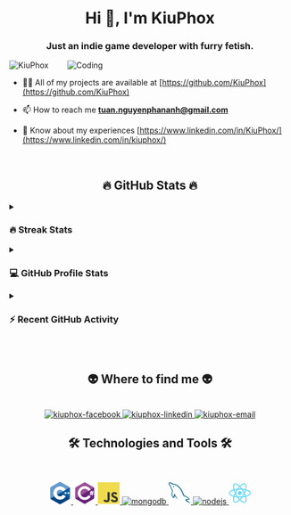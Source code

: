 <h1 align="center">Hi 👋, I'm KiuPhox</h1>
<h3 align="center">Just an indie game developer with furry fetish.</h3>

<img align="right" alt="Coding" width="400" src="https://cdn.dribbble.com/users/1162077/screenshots/3848914/programmer.gif">


<p align="left"> <img src="https://komarev.com/ghpvc/?username=KiuPhox&label=Profile%20views&color=0e75b6&style=flat" alt="KiuPhox" /> </p>


- 👨‍💻 All of my projects are available at [https://github.com/KiuPhox](https://github.com/KiuPhox)

- 📫 How to reach me **tuan.nguyenphananh@gmail.com**

- 📄 Know about my experiences [https://www.linkedin.com/in/KiuPhox/](https://www.linkedin.com/in/kiuphox/)

<br>

<h2 align="center">🔥 GitHub Stats 🔥</h2>

<details><summary><h3> 🔥 Streak Stats</h3></summary>

----	

<p align="center"><img src="https://github-readme-streak-stats.herokuapp.com/?user=KiuPhox&theme=tokyonight_duo" alt="KiuPhox" /></p>

</details>

<details><summary><h3>💻 GitHub Profile Stats</h3></summary>

----

<p align="center">
    <a href="https://github.com/anuraghazra/github-readme-stats">
	    <img alt="KiuPhox's Github Stats" src="https://github-readme-stats.vercel.app/api?username=KiuPhox&show_icons=true&count_private=true&locale=en&theme=tokyonight&layout=compact" height="230px"/></a>
	  <img src="https://github-readme-stats.vercel.app/api/top-langs?username=KiuPhox&langs_count=5&show_icons=true&locale=en&theme=tokyonight" alt="KiuPhox" height="230px"/>

<br>
  </details>
  
<details><summary><h3>⚡ Recent GitHub Activity</h3></summary>

----
	
[![](https://github-readme-activity-graph.cyclic.app/graph?username=KiuPhox&theme=github	)](https://github.com/KiuPhox/github-readme-activity-graph)
 
  </details>


<p align="left">
<br>
<h2 align="center">👽 Where to find me 👽</h2>
<br>
<!-- https://icons8.com -->
<div align="center">
  <a href="https://www.facebook.com/kiuphox/" target="blank">
    <img src="https://img.icons8.com/bubbles/100/000000/facebook-new.png" alt="kiuphox-facebook" />
  </a>
  <a href="https://www.linkedin.com/in/kiuphox/" target="blank">
    <img src="https://img.icons8.com/bubbles/100/000000/linkedin.png" alt="kiuphox-linkedin" />
  </a>
  <a href="mailto:tuan.nguyenphananh@gmail.com" target="top">
    <img src="https://img.icons8.com/bubbles/100/000000/apple-mail.png" alt="kiuphox-email" />
  </a>
</div>
</p>

<h3 align="left"><h2 align="center">🛠 Technologies and Tools 🛠</h2>
<br></h3>
<p align="center">  
  <a href="https://www.w3schools.com/cpp/" target="_blank" rel="noreferrer"> <img src="https://raw.githubusercontent.com/devicons/devicon/master/icons/cplusplus/cplusplus-original.svg" alt="cplusplus" width="40" height="40"/> </a>
  <a href="https://learn.microsoft.com/en-us/dotnet/csharp/language-reference/" target="_blank" rel="noreferrer"> <img src="https://raw.githubusercontent.com/devicons/devicon/master/icons/csharp/csharp-original.svg" alt="csharp" width="40" height="40"/> </a>
  <a href="https://developer.mozilla.org/en-US/docs/Web/JavaScript" target="_blank" rel="noreferrer"> <img src="https://raw.githubusercontent.com/devicons/devicon/master/icons/javascript/javascript-original.svg" alt="javascript" width="40" height="40"/> </a>
  <a href="https://www.mongodb.com/" target="_blank" rel="noreferrer"> <img src="https://cdn.icon-icons.com/icons2/2415/PNG/512/mongodb_original_logo_icon_146424.png" alt="mongodb" width="40" height="40"/> </a>
  <a href="https://www.mysql.com/" target="_blank" rel="noreferrer"> <img src="https://raw.githubusercontent.com/devicons/devicon/master/icons/mysql/mysql-original.svg" alt="mysql" width="40" height="40"/> </a>
  <a href="https://nodejs.org" target="_blank" rel="noreferrer"> <img src="https://seeklogo.com/images/N/node-js-logo-F4F55CD2D0-seeklogo.com.png" alt="nodejs" height="40"/> </a>
  <a href="https://reactjs.org/" target="_blank" rel="noreferrer"> <img src="https://raw.githubusercontent.com/devicons/devicon/master/icons/react/react-original.svg" alt="react" width="40" height="40"/> </a>
</p>
